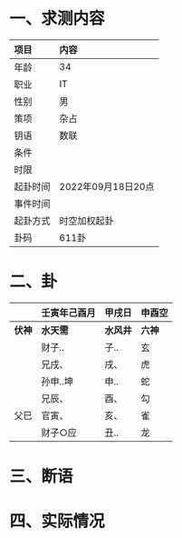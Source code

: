 # 一、求测内容
|项目|内容|
|:-|:-|
|年龄|34|
|职业|IT|
|性别|男|
|策项|杂占|
|钥语|数联|
|条件||
|时限||
|起卦时间|2022年09月18日20点|
|事件时间||
|起卦方式|时空加权起卦|
|卦码|611卦|

# 二、卦
||壬寅年己酉月|甲戌日|申酉空|
|:-|:-|:-|:-|
|**伏神**|**水天需**|**水风井**|**六神**|
||财子..|子..|玄|
||兄戌、|戌、|虎|
||孙申..坤|申..|蛇|
||兄辰、|酉、|勾|
|父巳|官寅、|亥、|雀|
||财子○应|丑..|龙|


# 三、断语

# 四、实际情况